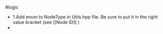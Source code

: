 #logic 

- 1 Add enum to NodeType in Utils.hpp file. Be sure to put it in the right value bracket (see [[Node ID]] )
- 